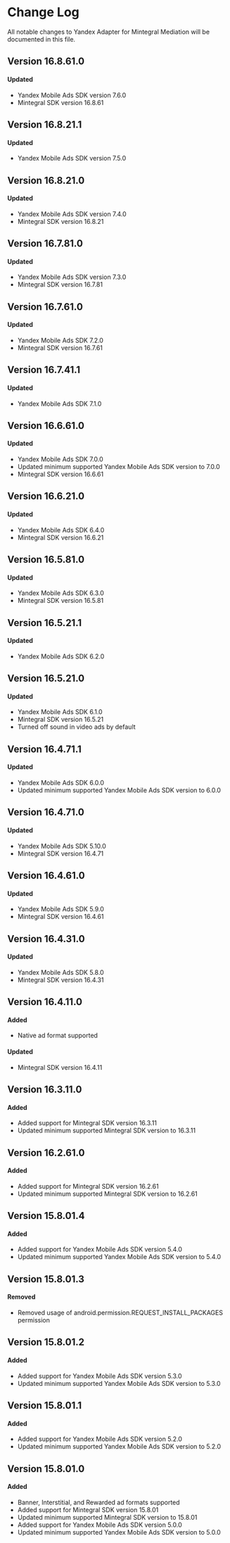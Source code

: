 # Change Log
All notable changes to Yandex Adapter for Mintegral Mediation will be documented in this file.

## Version 16.8.61.0

#### Updated
* Yandex Mobile Ads SDK version 7.6.0
* Mintegral SDK version 16.8.61

## Version 16.8.21.1

#### Updated
* Yandex Mobile Ads SDK version 7.5.0

## Version 16.8.21.0

#### Updated
* Yandex Mobile Ads SDK version 7.4.0
* Mintegral SDK version 16.8.21

## Version 16.7.81.0

#### Updated
* Yandex Mobile Ads SDK version 7.3.0
* Mintegral SDK version 16.7.81

## Version 16.7.61.0

#### Updated
* Yandex Mobile Ads SDK 7.2.0
* Mintegral SDK version 16.7.61

## Version 16.7.41.1

#### Updated
* Yandex Mobile Ads SDK 7.1.0

## Version 16.6.61.0

#### Updated
* Yandex Mobile Ads SDK 7.0.0
* Updated minimum supported Yandex Mobile Ads SDK version to 7.0.0
* Mintegral SDK version 16.6.61

## Version 16.6.21.0

#### Updated
* Yandex Mobile Ads SDK 6.4.0
* Mintegral SDK version 16.6.21

## Version 16.5.81.0

#### Updated
* Yandex Mobile Ads SDK 6.3.0
* Mintegral SDK version 16.5.81

## Version 16.5.21.1

#### Updated
* Yandex Mobile Ads SDK 6.2.0

## Version 16.5.21.0

#### Updated
* Yandex Mobile Ads SDK 6.1.0
* Mintegral SDK version 16.5.21
* Turned off sound in video ads by default

## Version 16.4.71.1

#### Updated
* Yandex Mobile Ads SDK 6.0.0
* Updated minimum supported Yandex Mobile Ads SDK version to 6.0.0

## Version 16.4.71.0

#### Updated
* Yandex Mobile Ads SDK 5.10.0
* Mintegral SDK version 16.4.71

## Version 16.4.61.0

#### Updated
* Yandex Mobile Ads SDK 5.9.0
* Mintegral SDK version 16.4.61

## Version 16.4.31.0

#### Updated
* Yandex Mobile Ads SDK 5.8.0
* Mintegral SDK version 16.4.31

## Version 16.4.11.0

#### Added
* Native ad format supported

#### Updated
* Mintegral SDK version 16.4.11

## Version 16.3.11.0

#### Added
* Added support for Mintegral SDK version 16.3.11
* Updated minimum supported Mintegral SDK version to 16.3.11

## Version 16.2.61.0

#### Added
* Added support for Mintegral SDK version 16.2.61
* Updated minimum supported Mintegral SDK version to 16.2.61

## Version 15.8.01.4

#### Added
* Added support for Yandex Mobile Ads SDK version 5.4.0
* Updated minimum supported Yandex Mobile Ads SDK version to 5.4.0

## Version 15.8.01.3

#### Removed
* Removed usage of android.permission.REQUEST_INSTALL_PACKAGES permission

## Version 15.8.01.2

#### Added
* Added support for Yandex Mobile Ads SDK version 5.3.0
* Updated minimum supported Yandex Mobile Ads SDK version to 5.3.0

## Version 15.8.01.1

#### Added
* Added support for Yandex Mobile Ads SDK version 5.2.0
* Updated minimum supported Yandex Mobile Ads SDK version to 5.2.0

## Version 15.8.01.0

#### Added
* Banner, Interstitial, and Rewarded ad formats supported
* Added support for Mintegral SDK version 15.8.01
* Updated minimum supported Mintegral SDK version to 15.8.01
* Added support for Yandex Mobile Ads SDK version 5.0.0
* Updated minimum supported Yandex Mobile Ads SDK version to 5.0.0

